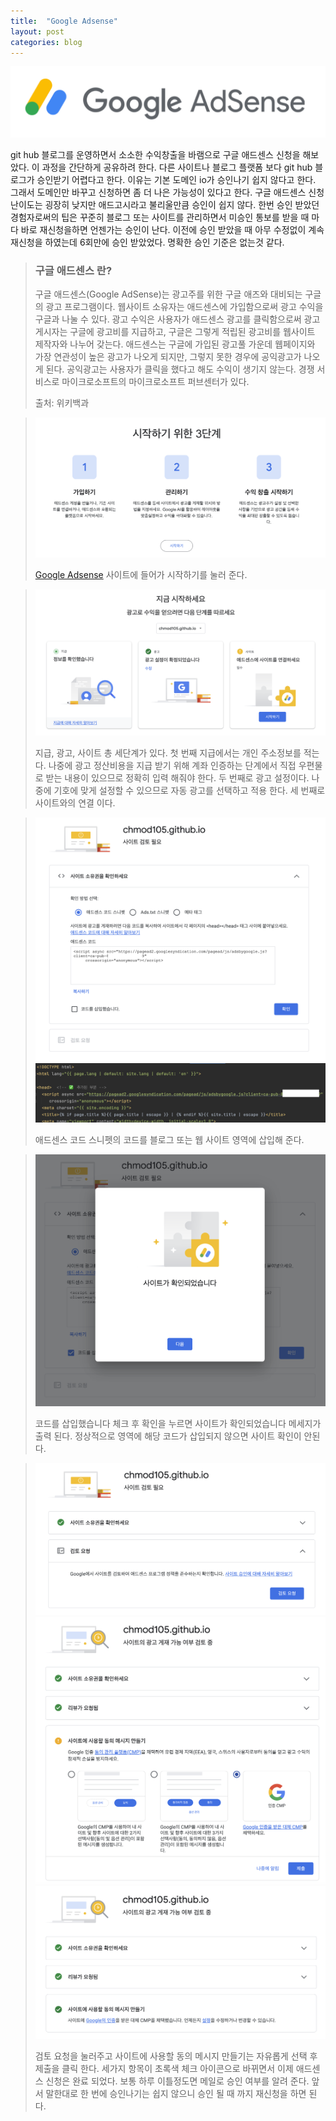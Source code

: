```yaml
---
title:  "Google Adsense"
layout: post
categories: blog
---
```

![](../image/google_adsense/google_adsense.png)


git hub 블로그를 운영하면서 소소한 수익창출을 바램으로 구글 애드센스 신청을 해보았다. 이 과정을 간단하게 공유하려 한다.
다른 사이트나 블로그 플랫폼 보다 git hub 블로그가 승인받기 어렵다고 한다. 이유는 기본 도메인 io가 승인나기 쉽지 않다고 한다.
그래서 도메인만 바꾸고 신청하면 좀 더 나은 가능성이 있다고 한다. 구글 애드센스 신청 난이도는 굉장히 낮지만 애드고시라고 불리울만큼 승인이 쉽지 않다.
한번 승인 받았던 경험자로써의 팁은 꾸준히 블로그 또는 사이트를 관리하면서 미승인 통보를 받을 때 마다 바로 재신청을하면 언젠가는 승인이 난다.
이전에 승인 받았을 때 아무 수정없이 계속 재신청을 하였는데 6회만에 승인 받았었다. 명확한 승인 기준은 없는것 같다.
> ### 구글 애드센스 란?
> 구글 애드센스(Google AdSense)는 광고주를 위한 구글 애즈와 대비되는 구글의 광고 프로그램이다. 웹사이트 소유자는 애드센스에 가입함으로써 광고 수익을 구글과 나눌 수 있다. 광고 수익은 사용자가 애드센스 광고를 클릭함으로써 광고 게시자는 구글에 광고비를 지급하고, 구글은 그렇게 적립된 광고비를 웹사이트 제작자와 나누어 갖는다. 애드센스는 구글에 가입된 광고풀 가운데 웹페이지와 가장 연관성이 높은 광고가 나오게 되지만, 그렇지 못한 경우에 공익광고가 나오게 된다. 공익광고는 사용자가 클릭을 했다고 해도 수익이 생기지 않는다.
> 경쟁 서비스로 마이크로소프트의 마이크로소프트 퍼브센터가 있다.
> 
> 출처: 위키백과

> ![](../image/google_adsense/1.png)
> 
> [Google Adsense] 사이트에 들어가 시작하기를 눌러 준다.

> ![](../image/google_adsense/2.png)
> 
> 지급, 광고, 사이트 총 세단계가 있다.
> 첫 번째 지급에서는 개인 주소정보를 적는다. 나중에 광고 정산비용을 지급 받기 위해 계좌 인증하는 단계에서 직접 우편물로 받는 내용이 있으므로 정확히 입력 해줘야 한다.
> 두 번째로 광고 설정이다. 나중에 기호에 맞게 설정할 수 있으므로 자동 광고를 선택하고 적용 한다.
> 세 번째로 사이트와의 연결 이다.

> ![](../image/google_adsense/3.png)
> ![](../image/google_adsense/4.png)
> 
> 애드센스 코드 스니펫의 코드를 블로그 또는 웹 사이트 <head> 영역에 삽입해 준다.

> ![](../image/google_adsense/5.png)
> 
> 코드를 삽입했습니다 체크 후 확인을 누르면 사이트가 확인되었습니다 메세지가 출력 된다. 정상적으로 <head>영역에 해당 코드가 삽입되지 않으면 사이트 확인이 안된다.

> ![](../image/google_adsense/6.png)
> ![](../image/google_adsense/7.png)
> ![](../image/google_adsense/8.png)
> 
> 검토 요청을 눌러주고 사이트에 사용할 동의 메시지 만들기는 자유롭게 선택 후 제출을 클릭 한다.
> 세가지 항목이 초록색 체크 아이콘으로 바뀌면서 이제 애드센스 신청은 완료 되었다. 보통 하루 이틀정도면 메일로 승인 여부를 알려 준다.
> 앞서 말한대로 한 번에 승인나기는 쉽지 않으니 승인 될 때 까지 재신청을 하면 된다.


[Google Adsense]: https://adsense.google.com/intl/ko_kr/start/
